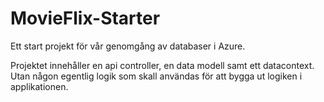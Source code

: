 # MovieFlix-Starter

Ett start projekt för vår genomgång av databaser i Azure.

Projektet innehåller en api controller, en data modell samt ett datacontext. Utan någon egentlig logik som skall användas för att bygga ut logiken i applikationen.
